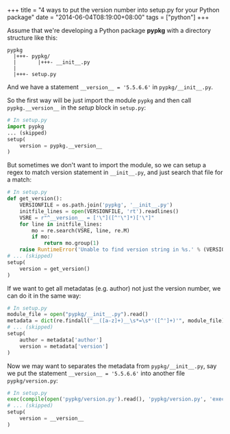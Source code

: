+++
title = "4 ways to put the version number into setup.py for your Python package"
date = "2014-06-04T08:19:00+08:00"
tags = ["python"]
+++

Assume that we're developing a Python package **pypkg** with a directory structure like this:
```
pypkg
  |+++- pypkg/
  |       |+++- __init__.py
  |
  |+++- setup.py
```

<!--more-->

And we have a statement `__version__ = '5.5.6.6'` in `pypkg/__init__.py`.

So the first way will be just import the module `pypkg` and then call `pypkg.__version__` in the *setup* block in `setup.py`:

```python
# In setup.py
import pypkg
... (skipped)
setup(
	version = pypkg.__version__
)
```

But sometimes we don't want to import the module, so we can setup a regex to match version statement in `__init__.py`, and just search that file for a match:

```python
# In setup.py
def get_version():
    VERSIONFILE = os.path.join('pypkg', '__init__.py')
    initfile_lines = open(VERSIONFILE, 'rt').readlines()
    VSRE = r"^__version__ = ['\"]([^'\"]*)['\"]"
    for line in initfile_lines:
        mo = re.search(VSRE, line, re.M)
        if mo:
            return mo.group(1)
    raise RuntimeError('Unable to find version string in %s.' % (VERSIONFILE,))
# ... (skipped)
setup(
	version = get_version()
)
```

If we want to get all metadatas (e.g. author) not just the version number, we can do it in the same way:

```python
# In setup.py
module_file = open("pypkg/__init__.py").read()
metadata = dict(re.findall("__([a-z]+)__\s*=\s*'([^']+)'", module_file))
# ... (skipped)
setup(
	author = metadata['author']
	version = metadata['version']
)
```

Now we may want to separates the metadata from `pypkg/__init__.py`, say we put the statement `__version__ = '5.5.6.6'` into another file `pypkg/version.py`:

```python
# In setup.py
exec(compile(open('pypkg/version.py').read(), 'pypkg/version.py', 'exec'))
# ... (skipped)
setup(
	version = __version__
)
```
